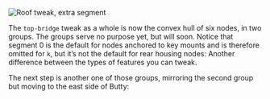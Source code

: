 ![Roof tweak, extra segment](img/butty/tweak-roof-3.png)

The `top-bridge` tweak as a whole is now the convex hull of six nodes, in two
groups. The groups serve no purpose yet, but will soon. Notice that segment 0
is the default for nodes anchored to key mounts and is therefore omitted for
`k`, but it’s not the default for rear housing nodes: Another difference
between the types of features you can tweak.

The next step is another one of those groups, mirroring the second group but
moving to the east side of Butty:
